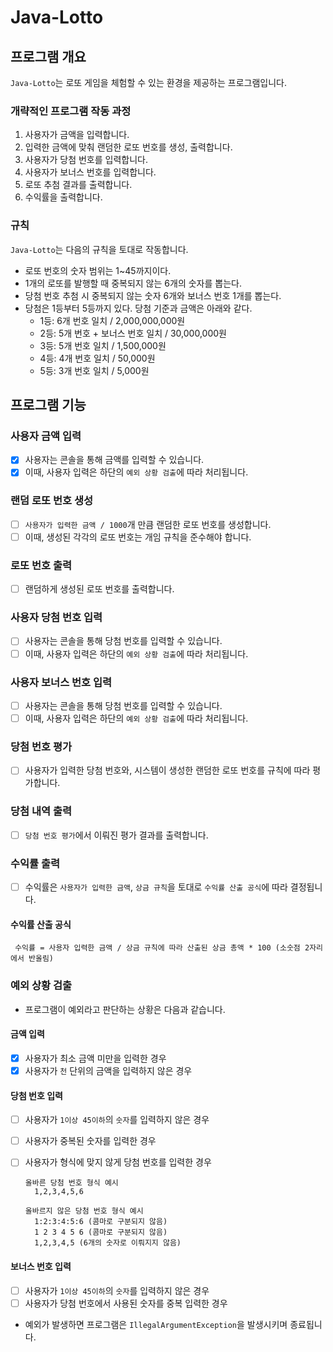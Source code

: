 # Java-Lotto

## 프로그램 개요

`Java-Lotto`는 로또 게임을 체험할 수 있는 환경을 제공하는 프로그램입니다.

### 개략적인 프로그램 작동 과정

1. 사용자가 금액을 입력합니다.
2. 입력한 금액에 맞춰 랜덤한 로또 번호를 생성, 출력합니다.
3. 사용자가 당첨 번호를 입력합니다.
4. 사용자가 보너스 번호를 입력합니다.
5. 로또 추첨 결과를 출력합니다.
6. 수익률을 출력합니다.

### 규칙

`Java-Lotto`는 다음의 규칙을 토대로 작동합니다.

- 로또 번호의 숫자 범위는 1~45까지이다.
- 1개의 로또를 발행할 때 중복되지 않는 6개의 숫자를 뽑는다.
- 당첨 번호 추첨 시 중복되지 않는 숫자 6개와 보너스 번호 1개를 뽑는다.
- 당첨은 1등부터 5등까지 있다. 당첨 기준과 금액은 아래와 같다.
    - 1등: 6개 번호 일치 / 2,000,000,000원
    - 2등: 5개 번호 + 보너스 번호 일치 / 30,000,000원
    - 3등: 5개 번호 일치 / 1,500,000원
    - 4등: 4개 번호 일치 / 50,000원
    - 5등: 3개 번호 일치 / 5,000원

## 프로그램 기능

### 사용자 금액 입력

- [x] 사용자는 콘솔을 통해 금액를 입력할 수 있습니다.
- [x] 이때, 사용자 입력은 하단의 `예외 상황 검출`에 따라 처리됩니다.

### 랜덤 로또 번호 생성

- [ ] `사용자가 입력한 금액 / 1000`개 만큼 랜덤한 로또 번호를 생성합니다.
- [ ] 이때, 생성된 각각의 로또 번호는 개임 규칙을 준수해야 합니다.

### 로또 번호 출력

- [ ] 랜덤하게 생성된 로또 번호를 출력합니다.

### 사용자 당첨 번호 입력

- [ ] 사용자는 콘솔을 통해 당첨 번호를 입력할 수 있습니다.
- [ ] 이때, 사용자 입력은 하단의 `예외 상황 검출`에 따라 처리됩니다.

### 사용자 보너스 번호 입력

- [ ] 사용자는 콘솔을 통해 당첨 번호를 입력할 수 있습니다.
- [ ] 이때, 사용자 입력은 하단의 `예외 상황 검출`에 따라 처리됩니다.

### 당첨 번호 평가

- [ ] 사용자가 입력한 당첨 번호와, 시스템이 생성한 랜덤한 로또 번호를 규칙에 따라 평가합니다.

### 당첨 내역 출력

- [ ] `당첨 번호 평가`에서 이뤄진 평가 결과를 출력합니다.

### 수익률 출력

- [ ] 수익률은 `사용자가 입력한 금액`, `상금 규칙`을 토대로 `수익률 산출 공식`에 따라 결정됩니다.

#### 수익률 산출 공식

  ```
   수익률 = 사용자 입력한 금액 / 상금 규칙에 따라 산출된 상금 총액 * 100 (소숫점 2자리에서 반올림)
  ```

### 예외 상황 검출

- 프로그램이 예외라고 판단하는 상황은 다음과 같습니다.

#### 금액 입력

- [x] 사용자가 최소 금액 미만을 입력한 경우
- [x] 사용자가 `천` 단위의 금액을 입력하지 않은 경우

#### 당첨 번호 입력

- [ ] 사용자가 `1이상 45이하`의 `숫자`를 입력하지 않은 경우
- [ ] 사용자가 중복된 숫자를 입력한 경우
- [ ] 사용자가 형식에 맞지 않게 당첨 번호를 입력한 경우

  ```
  올바른 당첨 번호 형식 예시
    1,2,3,4,5,6

  올바르지 않은 당첨 번호 형식 예시
    1:2:3:4:5:6 (콤마로 구분되지 않음)
    1 2 3 4 5 6 (콤마로 구분되지 않음)
    1,2,3,4,5 (6개의 숫자로 이뤄지지 않음)
  ```

#### 보너스 번호 입력

- [ ] 사용자가 `1이상 45이하`의 `숫자`를 입력하지 않은 경우
- [ ] 사용자가 당첨 번호에서 사용된 숫자를 중복 입력한 경우

- 예외가 발생하면 프로그램은 `IllegalArgumentException`을 발생시키며 종료됩니다.